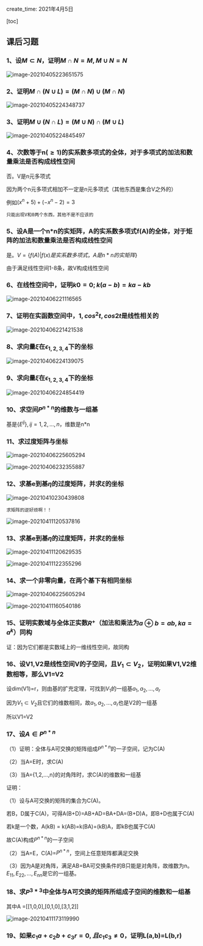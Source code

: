 create_time: 2021年4月5日

[toc]



## 课后习题

### 1、设$M \subset N$，证明$M \cap N=M,M\cup N=N$

![image-20210405223651575](C:\Users\lalalala\mathProject\math\高等代数\images\线性空间1.png)



### 2、证明$M \cap(N\cup L) = (M\cap N)\cup(M\cap N)$

![image-20210405224348737](C:\Users\lalalala\mathProject\math\高等代数\images\线性空间2.png)



### 3、证明$M \cup(N\cap L) = (M\cup N)\cap(M\cup L)$

![image-20210405224845497](C:\Users\lalalala\mathProject\math\高等代数\images\线性空间3.png)



### 4、次数等于n($\geq 1$)的实系数多项式的全体，对于多项式的加法和数量乘法是否构成线性空间

否。V是n元多项式

因为两个n元多项式相加不一定是n元多项式（其他东西是集合V之外的）

例如$(x^n+5)+(-x^n-2)=3$

`只能出现V和0两个东西，其他不是不应该的`



### 5、设A是一个n*n的实矩阵，A的实系数多项式f(A)的全体，对于矩阵的加法和数量乘法是否构成线性空间

是。$V=\{f(A)|f(x)是实系数多项式，A是n*n的实矩阵\}$

由于满足线性空间1-8条，故V构成线性空间



### 6、在线性空间中，证明$k0=0;k(a-b)=ka-kb$

![image-20210406221116565](C:\Users\lalalala\mathProject\math\高等代数\images\线性空间4.png)



### 7、证明在实函数空间中，$1,cos^2t,cos2t$是线性相关的

![image-20210406221421538](C:\Users\lalalala\mathProject\math\高等代数\images\线性空间5.png)



### 8、求向量$\xi$在$\epsilon_{1,2,3,4}$下的坐标

![image-20210406224139075](C:\Users\lalalala\mathProject\math\高等代数\images\线性空间6.png)

### 9、求向量$\xi$在$\epsilon_{1,2,3,4}$下的坐标

![image-20210406224854419](C:\Users\lalalala\mathProject\math\高等代数\images\线性空间7.png)



### 10、求空间$P^{n*n}$的维数与一组基

基是$\{E^{ij}\},ij=1,2,...,n$，维数是n*n



### 11、求过度矩阵与坐标

![image-20210406225605294](C:\Users\lalalala\mathProject\math\高等代数\images\线性空间求过度矩阵.png)



![image-20210406232355887](C:\Users\lalalala\mathProject\math\高等代数\images\线性空间8.png)



### 12、求基e到基$\eta$的过度矩阵，并求$\xi$的坐标

![image-20210410230439808](C:\Users\lalalala\mathProject\math\高等代数\images\线性空间9.png)

`求矩阵的逆好烦啊！！`

![image-20210411120537816](C:\Users\lalalala\mathProject\math\高等代数\images\线性空间10.png)



### 13、求基e到基$\eta$的过度矩阵，并求$\xi$的坐标

![image-20210411120629535](C:\Users\lalalala\mathProject\math\高等代数\images\线性空间题目1.png)

![image-20210411122355296](C:\Users\lalalala\mathProject\math\高等代数\images\线性空间11.png)

### 14、求一个非零向量，在两个基下有相同坐标

![image-20210406225605294](C:\Users\lalalala\mathProject\math\高等代数\images\线性空间求过度矩阵.png)

![image-20210411160540186](C:\Users\lalalala\mathProject\math\高等代数\images\线性空间12.png)



### 15、证明实数域与全体正实数$R^+$（加法和乘法为$a \oplus b=ab,ka=a^k$）同构

证：因为它们都是实数域上的一维线性空间，故同构



### 16、设V1,V2是线性空间V的子空间，且$V_1 \subset V_2$，证明如果V1,V2维数相等，那么V1=V2

设dim(V1)=r，则由基的扩充定理，可找到$V_1$的一组基$a_1,a_2,...,a_r$

因为$V_1 \subset V_2$且它们的维数相同，故$a_1,a_2,...,a_r$也是V2的一组基

所以V1=V2



### 17、设$A \in P^{n*n}$

（1）证明：全体与A可交换的矩阵组成$P^{n*n}$的一子空间，记为C(A)

（2）当A=E时，求C(A)

（3）当A={1,2,...,n}的对角阵时，求C(A)的维数和一组基



证明：

（1）设与A可交换的矩阵的集合为C(A)。

若B，D属于C(A)，可得A(B+D)=AB+AD=BA+DA=(B+D)A，即B+D也属于C(A)

若k是一个数，A(kB) = k(AB)=k(BA)=(kB)A，即kB也属于C(A)

故C(A)构成$P^{n*n}$的一子空间

（2）当A=E，C(A)=$P^{n*n}$，空间上任意矩阵都满足交换

（3）因为A是对角阵，满足AB=BA可交换条件的B只能是对角阵，故维数为n。$E_{11},E_{22},...,E_{nn}$是它的一组基。



### 18、求$P^{3*3}$中全体与A可交换的矩阵所组成子空间的维数和一组基

其中A =[[1,0,0],[0,1,0],[3,1,2]]

![image-20210411173119990](C:\Users\lalalala\mathProject\math\高等代数\images\线性空间13.png)



### 19、如果$c_1a+c_2b+c_3r=0,且c_1c_3 \neq 0$，证明L(a,b)=L(b,r)



